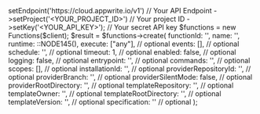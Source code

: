 <?php

use Appwrite\Client;
use Appwrite\Services\Functions;
use Appwrite\Enums\;

$client = (new Client())
    ->setEndpoint('https://cloud.appwrite.io/v1') // Your API Endpoint
    ->setProject('&lt;YOUR_PROJECT_ID&gt;') // Your project ID
    ->setKey('&lt;YOUR_API_KEY&gt;'); // Your secret API key

$functions = new Functions($client);

$result = $functions->create(
    functionId: '<FUNCTION_ID>',
    name: '<NAME>',
    runtime: ::NODE145(),
    execute: ["any"], // optional
    events: [], // optional
    schedule: '', // optional
    timeout: 1, // optional
    enabled: false, // optional
    logging: false, // optional
    entrypoint: '<ENTRYPOINT>', // optional
    commands: '<COMMANDS>', // optional
    scopes: [], // optional
    installationId: '<INSTALLATION_ID>', // optional
    providerRepositoryId: '<PROVIDER_REPOSITORY_ID>', // optional
    providerBranch: '<PROVIDER_BRANCH>', // optional
    providerSilentMode: false, // optional
    providerRootDirectory: '<PROVIDER_ROOT_DIRECTORY>', // optional
    templateRepository: '<TEMPLATE_REPOSITORY>', // optional
    templateOwner: '<TEMPLATE_OWNER>', // optional
    templateRootDirectory: '<TEMPLATE_ROOT_DIRECTORY>', // optional
    templateVersion: '<TEMPLATE_VERSION>', // optional
    specification: '' // optional
);